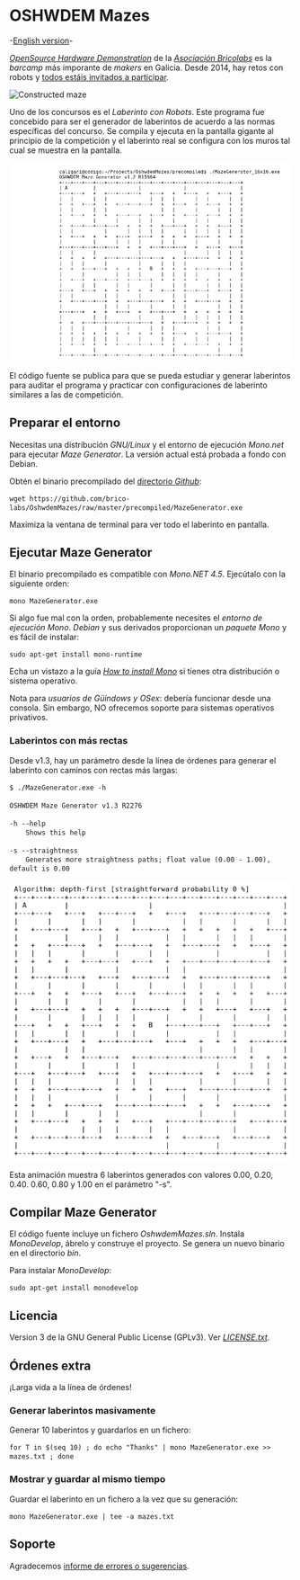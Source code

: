 # OSHWDEM Mazes

-[English version](README.md)-

[_OpenSource Hardware Demonstration_][OSH01] de la [_Asociación Bricolabs_][BRI01] es la _barcamp_ más imporante de _makers_ en Galicia. Desde 2014, hay retos con robots y [todos estáis invitados a participar][CON01].

![Constructed maze](img/maze.png)

Uno de los concursos es el _Laberinto con Robots_. Este programa fue concebido para ser el generador de laberintos de acuerdo a las normas específicas del concurso. Se compila y ejecuta en la pantalla gigante al principio de la competición y el laberinto real se configura con los muros tal cual se muestra en la pantalla.

![Ejecutar Maze Generator](img/console.png)

El código fuente se publica para que se pueda estudiar y generar laberintos para auditar el programa y practicar con configuraciones de laberinto similares a las de competición.


## Preparar el entorno

Necesitas una distribución _GNU/Linux_ y el entorno de ejecución _Mono.net_ para ejecutar _Maze Generator_. La versión actual está probada a fondo con Debian.

Obtén el binario precompilado del [directorio _Github_][PRE01]:

    wget https://github.com/brico-labs/OshwdemMazes/raw/master/precompiled/MazeGenerator.exe

Maximiza la ventana de terminal para ver todo el laberinto en pantalla.



## Ejecutar Maze Generator

El binario precompilado es compatible con _Mono.NET 4.5_. Ejecútalo con la siguiente orden:

    mono MazeGenerator.exe

Si algo fue mal con la orden, probablemente necesites el _entorno de ejecución Mono_. _Debian_ y sus derivados proporcionan un _paquete Mono_ y es fácil de instalar:

    sudo apt-get install mono-runtime

Echa un vistazo a la guía [_How to install Mono_][MON01] si tienes otra distribución o sistema operativo.

Nota para _usuarios de Güindows y OSex_: debería funcionar desde una consola. Sin embargo, NO ofrecemos soporte para sistemas operativos privativos.



### Laberintos con más rectas

Desde v1.3, hay un parámetro desde la línea de órdenes para generar el laberinto con caminos con rectas más largas:

```
$ ./MazeGenerator.exe -h

OSHWDEM Maze Generator v1.3 R2276

-h --help
    Shows this help

-s --straightness
    Generates more straightness paths; float value (0.00 - 1.00), default is 0.00
```

![Maze straightness 0%-100%](img/maze_straightness.gif)

Esta animación muestra 6 laberintos generados con valores 0.00, 0.20, 0.40. 0.60, 0.80 y 1.00 en el parámetro "-s".



## Compilar Maze Generator

El código fuente incluye un fichero _OshwdemMazes.sln_. Instala _MonoDevelop_, ábrelo y construye el proyecto. Se genera un nuevo binario en el directorio _bin_.

Para instalar _MonoDevelop_:

    sudo apt-get install monodevelop



## Licencia

Version 3 de la GNU General Public License (GPLv3). Ver [_LICENSE.txt_](LICENSE.txt).



## Órdenes extra

¡Larga vida a la línea de órdenes!


### Generar laberintos masivamente

Generar 10 laberintos y guardarlos en un fichero:

    for T in $(seq 10) ; do echo "Thanks" | mono MazeGenerator.exe >> mazes.txt ; done


### Mostrar y guardar al mismo tiempo

Guardar el laberinto en un fichero a la vez que su generación:

    mono MazeGenerator.exe | tee -a mazes.txt



## Soporte

Agradecemos [informe de errores o sugerencias][ISS01].





[BRI01]: http://bricolabs.cc/
[CON01]: http://rules.oshwdem.org/
[ISS01]: https://github.com/rafacouto/OshwdemMazes/issues
[MON01]: https://www.mono-project.com/download/stable/
[OSH01]: http://oshwdem.org/
[PRE01]: https://github.com/rafacouto/OshwdemMazes/tree/master/precompiled

